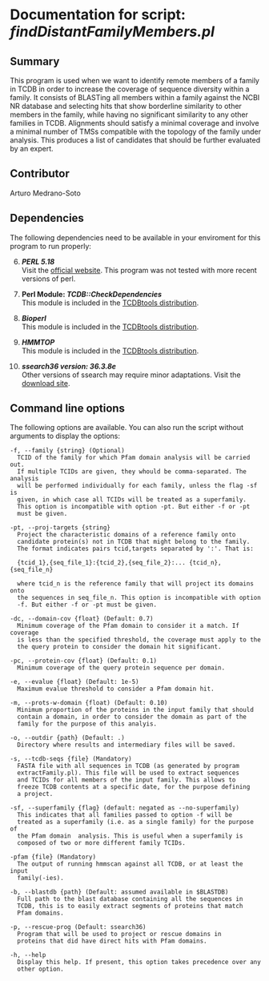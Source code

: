 # Documentation for script: _findDistantFamilyMembers.pl_

## Summary
This program is used when we want to identify remote members of a family in TCDB in order to increase the coverage of sequence diversity within a family. It consists of BLASTing all members within a family against the NCBI NR database and selecting hits that show borderline similarity to other members in the family, while having no significant similarity to any other families in TCDB. Alignments should satisfy a minimal coverage and involve a minimal number of TMSs compatible with the topology of the family under analysis. This produces a list of candidates that should be further evaluated by an expert. 


## Contributor
Arturo Medrano-Soto


## Dependencies
The following dependencies need to be available in your enviroment for this 
program to run properly:

6. **_PERL 5.18_**  
Visit the [official website](https://www.perl.org/). This program 
was not tested with more recent versions of perl.

1. **Perl Module: _TCDB::CheckDependencies_**  
This module is included in the [TCDBtools distribution](https://github.com/SaierLaboratory/TCDBtools). 

2. **_Bioperl_**  
This module is included in the [TCDBtools distribution](https://github.com/SaierLaboratory/TCDBtools). 

3. **_HMMTOP_**  
This module is included in the [TCDBtools distribution](https://github.com/SaierLaboratory/TCDBtools). 

4. **_ssearch36 version: 36.3.8e_**  
Other versions of ssearch may require minor adaptations. Visit the
[download site](https://fasta.bioch.virginia.edu/fasta_www2/fasta_down.shtml). 



## Command line options
The following options are available. You can also run the 
script without arguments to display the options:


    -f, --family {string} (Optional)
      TCID of the family for which Pfam domain analysis will be carried out.
      If multiple TCIDs are given, they whould be comma-separated. The analysis
      will be performed individually for each family, unless the flag -sf is
      given, in which case all TCIDs will be treated as a superfamily.
      This option is incompatible with option -pt. But either -f or -pt
      must be given.

    -pt, --proj-targets {string}
      Project the characteristic domains of a reference family onto
      candidate protein(s) not in TCDB that might belong to the family.
      The format indicates pairs tcid,targets separated by ':'. That is:
      
      {tcid_1},{seq_file_1}:{tcid_2},{seq_file_2}:... {tcid_n},{seq_file_n}
      
      where tcid_n is the reference family that will project its domains onto
      the sequences in seq_file_n. This option is incompatible with option
      -f. But either -f or -pt must be given.
  
    -dc, --domain-cov {float} (Default: 0.7)
      Minimum coverage of the Pfam domain to consider it a match. If coverage
      is less than the specified threshold, the coverage must apply to the
      the query protein to consider the domain hit significant.

    -pc, --protein-cov {float} (Default: 0.1)
      Minimum coverage of the query protein sequence per domain.

    -e, --evalue {float} (Default: 1e-5)
      Maximum evalue threshold to consider a Pfam domain hit.

    -m, --prots-w-domain {float) (Default: 0.10)
      Minimum proportion of the proteins in the input family that should
      contain a domain, in order to consider the domain as part of the
      family for the purpose of this analyis.

    -o, --outdir {path} (Default: .)
      Directory where results and intermediary files will be saved.

    -s, --tcdb-seqs {file} (Mandatory)
      FASTA file with all sequences in TCDB (as generated by program
      extractFamily.pl). This file will be used to extract sequences
      and TCIDs for all members of the input family. This allows to
      freeze TCDB contents at a specific date, for the purpose defining
      a project.

    -sf, --superfamily {flag} (default: negated as --no-superfamily)
      This indicates that all families passed to option -f will be
      treated as a superfamily (i.e. as a single family) for the purpose of
      the Pfam domain  analysis. This is useful when a superfamily is
      composed of two or more different family TCIDs.

    -pfam {file} (Mandatory)
      The output of running hmmscan against all TCDB, or at least the input
      family(-ies).

    -b, --blastdb {path} (Default: assumed available in $BLASTDB)
      Full path to the blast database containing all the sequences in
      TCDB, this is to easily extract segments of proteins that match
      Pfam domains.

    -p, --rescue-prog (Default: ssearch36)
      Program that will be used to project or rescue domains in
      proteins that did have direct hits with Pfam domains.

    -h, --help
      Display this help. If present, this option takes precedence over any
      other option.
